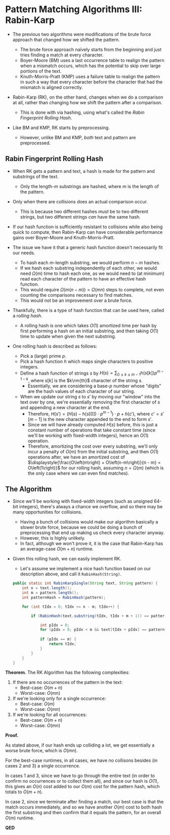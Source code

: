 # Pattern Matching Algorithms III: Rabin-Karp

* The previous two algorithms were modifications of the brute force approach that changed how we shifted the pattern.
    * The brute force approach naïvely starts from the beginning and just tries finding a match at every character.
    * Boyer-Moore (BM) uses a last occurrence table to realign the pattern when a mismatch occurs, which has the potential to skip over large portions of the text.
    * Knuth-Morris-Pratt (KMP) uses a failure table to realign the pattern in such a way that every character before the character that had the mismatch is aligned correctly.

* Rabin-Karp (RK), on the other hand, changes when we do a comparison at all, rather than changing how we shift the pattern after a comparison.
    * This is done with via hashing, using what's called the *Rabin Fingerprint Rolling Hash*.

* Like BM and KMP, RK starts by preprocessing.
    * However, unlike BM and KMP, *both* text and pattern are preprocessed.

## Rabin Fingerprint Rolling Hash

* When RK gets a pattern and text, a hash is made for the pattern and substrings of the text.
    * Only the length-$m$ substrings are hashed, where $m$ is the length of the pattern.

* Only when there are collisions does an actual comparison occur.
    * This is because two different hashes *must* be to two different strings, but two different strings *can* have the same hash.

* If our hash function is sufficiently resistant to collisions while also being quick to compute, then Rabin-Karp can have considerable performance gains over Boyer-Moore and Knuth-Morris-Pratt.

* The issue we have it that a generic hash function doesn't necessarily fit our needs.
    * To hash each $m$-length substring, we would perform $n - m$ hashes.
    * If we hash each substring independently of each other, we would need $\Omega\left(m\right)$ time to hash each one, as we would need to (at minimum) read each character of the pattern to have an effective hash function.
    * This would require $\Omega\left(m\left(n-m\right)\right) = \Omega\left(mn\right)$ steps to complete, not even counting the comparisons necessary to find matches.
    * This would not be an improvement over a brute force.

* Thankfully, there is a type of hash function that can be used here, called a *rolling hash*.
    * A rolling hash is one which takes $O\left(1\right)$ amortized time per hash by first performing a hash on an initial substring, and then taking $O\left(1\right)$ time to update when given the next substring.

* One rolling hash is described as follows:
    * Pick a (large) prime $p$.
    * Pick a hash function $h$ which maps single characters to positive integers.
    * Define a hash function of strings $s$ by $\displaystyle{H\left(s\right) = \sum_{0\leq k\leq m-1} h\left(s\left[k\right]\right) p^{m-1-k},}$ where $s\left[k\right]$ is the $k\rm{th}$ character of the string $s$.
        * Essentially, we are considering a base-$p$ number whose "digits" are the hash values of each character of our string.
    * When we update our string $s$ to $s'$ by moving our "window" into the text over by one, we're essentially removing the first character of $s$ and appending a new character at the end.
        * Therefore, $H\left(s'\right) = \left(H\left(s\right) - h\left(s\left[0\right]\right)\cdot p^{m-1}\right) \cdot p + h\left(c'\right)$, where $c' = s'\left[m-1\right]$ is the new character appended to the end to form $s'$.
        * Since we will have already computed $H\left(s\right)$ before, this is just a constant number of operations that take constant time (since we'll be working with fixed-width integers), hence an $O\left(1\right)$ operation.
        * Therefore, amortizing the cost over every substring, we'll only incur a penalty of $O\left(m\right)$ from the initial substring, and then $O\left(1\right)$ operations after, we have an amortized cost of $\displaystyle{\frac{O\left(m\right) + O\left(n-m\right)}{n - m} = O\left(1\right)}$ for our rolling hash, assuming $n = \Omega\left(m\right)$ (which is the only case where we can even find matches).

## The Algorithm

* Since we'll be working with fixed-width integers (such as unsigned 64-bit integers), there's always a chance we overflow, and so there may be many opportunities for collisions.
    * Having a bunch of collisions would make our algorithm basically a slower brute force, because we could be doing a bunch of preprocessing that end up making us check every character anyway.
    * However, this is highly unlikely.
    * In fact, although we won't prove it, it is the case that Rabin-Karp has an average-case $O\left(m + n\right)$ runtime.

* Given this rolling hash, we can easily implement RK.
    * Let's assume we implement a nice hash function based on our description above, and call it `RabinHash(String)`.
    ```java
    public static int RabinKarpSingle(String text, String pattern) {
        int n = text.length();
        int m = pattern.length();
        int patternHash = RabinHash(pattern);

        for (int tIdx = 0; tIdx <= n - m; tIdx++) {

            if (RabinHash(text.substring(tIdx, tIdx + m + 1)) == patternHash) {

                int pIdx = 0;
                for (pIdx = 0; pIdx < m && text[tIdx + pIdx] == pattern[pIdx]; pIdx++){} // Intentionally blank
                
                if (pIdx == m) {
                    return tIdx;
                }
            }
        }
    }
    ```

**Theorem.** The RK Algorithm has the following complexities:

1. If there are no occurrences of the pattern in the text:
    * Best-case: $O\left(m + n\right)$
    * Worst-case: $O\left(mn\right)$
2. If we're looking only for a single occurrence:
    * Best-case: $O\left(m\right)$
    * Worst-case: $O\left(mn\right)$
3. If we're looking for all occurrences:
    * Best-case: $O\left(m + n\right)$
    * Worst-case: $O\left(mn\right)$

**Proof.**

As stated above, if our hash ends up colliding a lot, we get essentially a worse brute force, which is $O\left(mn\right)$.

For the best-case runtimes, in all cases, we have no collisons besides (in cases 2 and 3) a single occurrence.

In cases 1 and 3, since we have to go through the entire text (in order to confirm no occurrences or to collect them all), and since our hash is $O\left(1\right)$, this gives an $O\left(n\right)$ cost added to our $O\left(m\right)$ cost for the pattern hash, which totals to $O\left(m + n\right)$.

In case 2, since we terminate after finding a match, our best case is that the match occurs immediately, and so we have another $O\left(m\right)$ cost to both hash the first substring and then confirm that it equals the pattern, for an overall $O\left(m\right)$ runtime.

**QED**